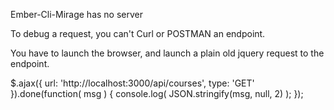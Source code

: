 Ember-Cli-Mirage has no server

To debug a request, you can't Curl or POSTMAN an endpoint.

You have to launch the browser, and launch a plain old jquery request to the endpoint.

$.ajax({
   url: 'http://localhost:3000/api/courses',
   type: 'GET'
}).done(function( msg ) {
    console.log( JSON.stringify(msg, null, 2) );
});

